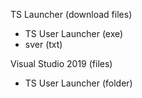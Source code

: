TS Launcher (download files)
- TS User Launcher (exe)
- sver (txt)

Visual Studio 2019 (files)
- TS User Launcher (folder)
